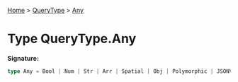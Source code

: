 [Home](../../../index.md) &gt; [QueryType](../../querytype.md) &gt; [Any](./any.md)

# Type QueryType.Any


<b>Signature:</b>

```typescript
type Any = Bool | Num | Str | Arr | Spatial | Obj | Polymorphic | JSONValue;
```
